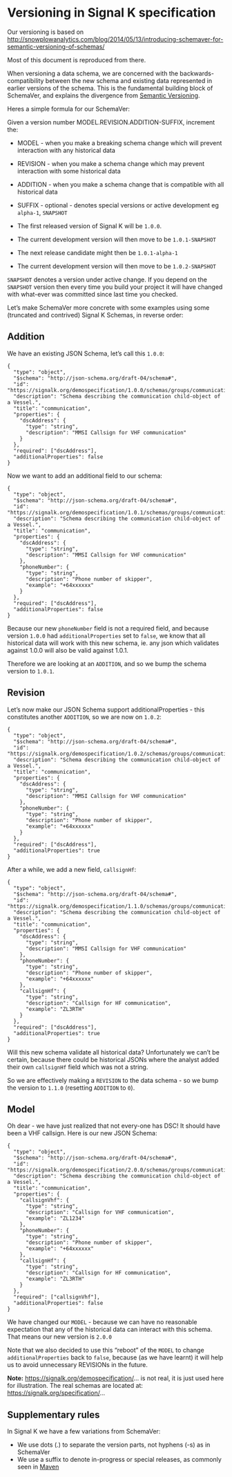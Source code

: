# Versioning in Signal K specification

Our versioning is based on http://snowplowanalytics.com/blog/2014/05/13/introducing-schemaver-for-semantic-versioning-of-schemas/

Most of this document is reproduced from there.

When versioning a data schema, we are concerned with the backwards-compatibility between the new schema and existing data represented in earlier versions of the schema. This is the fundamental building block of SchemaVer, and explains the divergence from [Semantic Versioning](http://semver.org/).

Heres a simple formula for our SchemaVer:

Given a version number MODEL.REVISION.ADDITION-SUFFIX, increment the:

  * MODEL - when you make a breaking schema change which will prevent interaction with any historical data
  * REVISION - when you make a schema change which may prevent interaction with some historical data
  * ADDITION - when you make a schema change that is compatible with all historical data
  * SUFFIX - optional - denotes special versions or active development eg `alpha-1`, `SNAPSHOT`

  * The first released version of Signal K will be `1.0.0`.
  * The current development version will then move to be `1.0.1-SNAPSHOT`
  * The next release candidate might then be `1.0.1-alpha-1`
  * The current development version will then move to be `1.0.2-SNAPSHOT`

`SNAPSHOT` denotes a version under active change. If you depend on the `SNAPSHOT` version then every time you build your project it will have changed with what-ever was committed since last time you checked.

Let’s make SchemaVer more concrete with some examples using some (truncated and contrived) Signal K Schemas, in reverse order:

## Addition

We have an existing JSON Schema, let’s call this `1.0.0`:

```
{
  "type": "object",
  "$schema": "http://json-schema.org/draft-04/schema#",
  "id": "https://signalk.org/demospecification/1.0.0/schemas/groups/communication.json#",
  "description": "Schema describing the communication child-object of a Vessel.",
  "title": "communication",
  "properties": {
  	"dscAddress": {
      "type": "string",
      "description": "MMSI Callsign for VHF communication"
    }
  },
  "required": ["dscAddress"],
  "additionalProperties": false
}
```

Now we want to add an additional field to our schema:

```
{
  "type": "object",
  "$schema": "http://json-schema.org/draft-04/schema#",
  "id": "https://signalk.org/demospecification/1.0.1/schemas/groups/communication.json#",
  "description": "Schema describing the communication child-object of a Vessel.",
  "title": "communication",
  "properties": {
    "dscAddress": {
      "type": "string",
      "description": "MMSI Callsign for VHF communication"
    },
    "phoneNumber": {
      "type": "string",
      "description": "Phone number of skipper",
      "example": "+64xxxxxx"
    }
  },
  "required": ["dscAddress"],
  "additionalProperties": false
}
```

Because our new `phoneNumber` field is not a required field, and because version `1.0.0` had `additionalProperties` set to `false`, we know that all historical data will work with this new schema, ie. any json which validates against 1.0.0 will also be valid against 1.0.1.

Therefore we are looking at an `ADDITION`, and so we bump the schema version to `1.0.1`.

## Revision

Let’s now make our JSON Schema support additionalProperties - this constitutes another `ADDITION`, so we are now on `1.0.2`:

```
{
  "type": "object",
  "$schema": "http://json-schema.org/draft-04/schema#",
  "id": "https://signalk.org/demospecification/1.0.2/schemas/groups/communication.json#",
  "description": "Schema describing the communication child-object of a Vessel.",
  "title": "communication",
  "properties": {
    "dscAddress": {
      "type": "string",
      "description": "MMSI Callsign for VHF communication"
    },
    "phoneNumber": {
      "type": "string",
      "description": "Phone number of skipper",
      "example": "+64xxxxxx"
    }
  },
  "required": ["dscAddress"],
  "additionalProperties": true
}
```

After a while, we add a new field, `callsignHf`:

```
{
  "type": "object",
  "$schema": "http://json-schema.org/draft-04/schema#",
  "id": "https://signalk.org/demospecification/1.1.0/schemas/groups/communication.json#",
  "description": "Schema describing the communication child-object of a Vessel.",
  "title": "communication",
  "properties": {
    "dscAddress": {
      "type": "string",
      "description": "MMSI Callsign for VHF communication"
    },
    "phoneNumber": {
      "type": "string",
      "description": "Phone number of skipper",
      "example": "+64xxxxxx"
    },
    "callsignHf": {
      "type": "string",
      "description": "Callsign for HF communication",
      "example": "ZL3RTH"
    }
  },
  "required": ["dscAddress"],
  "additionalProperties": true
}
```

Will this new schema validate all historical data? Unfortunately we can’t be certain, because there could be historical JSONs where the analyst added their own `callsignHf` field which was not a string.

So we are effectively making a `REVISION` to the data schema - so we bump the version to `1.1.0` (resetting `ADDITION` to `0`).

## Model

Oh dear - we have just realized that not every-one has DSC! It should have been a VHF callsign. Here is our new JSON Schema:

```
{
  "type": "object",
  "$schema": "http://json-schema.org/draft-04/schema#",
  "id": "https://signalk.org/demospecification/2.0.0/schemas/groups/communication.json#",
  "description": "Schema describing the communication child-object of a Vessel.",
  "title": "communication",
  "properties": {
    "callsignVhf": {
      "type": "string",
      "description": "Callsign for VHF communication",
      "example": "ZL1234"
    },
	"phoneNumber": {
      "type": "string",
      "description": "Phone number of skipper",
      "example": "+64xxxxxx"
    },
    "callsignHf": {
      "type": "string",
      "description": "Callsign for HF communication",
      "example": "ZL3RTH"
    }
  },
  "required": ["callsignVhf"],
  "additionalProperties": false
}
```

We have changed our `MODEL` - because we can have no reasonable expectation that any of the historical data can interact with this schema. That means our new version is `2.0.0`

Note that we also decided to use this “reboot” of the `MODEL` to change `additionalProperties` back to `false`, because (as we have learnt) it will help us to avoid unnecessary REVISIONs in the future.

**Note:** https://signalk.org/demospecification/... is not real, it is just used here for illustration. The real schemas are located at: https://signalk.org/specification/...

## Supplementary rules

In Signal K we have a few variations from SchemaVer:

  *  We use dots (.) to separate the version parts, not hyphens (-s) as in SchemaVer
  *  We use a suffix to denote in-progress or special releases, as commonly seen in [Maven](http://books.sonatype.com/mvnref-book/reference/pom-relationships-sect-pom-syntax.html)
